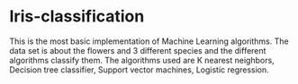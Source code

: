 # Iris-classification
This is the most basic implementation of Machine Learning algorithms. The data set is about the flowers and 3 different species and the different algorithms classify them. The algorithms used are K nearest neighbors, Decision tree classifier, Support vector machines, Logistic regression. 

